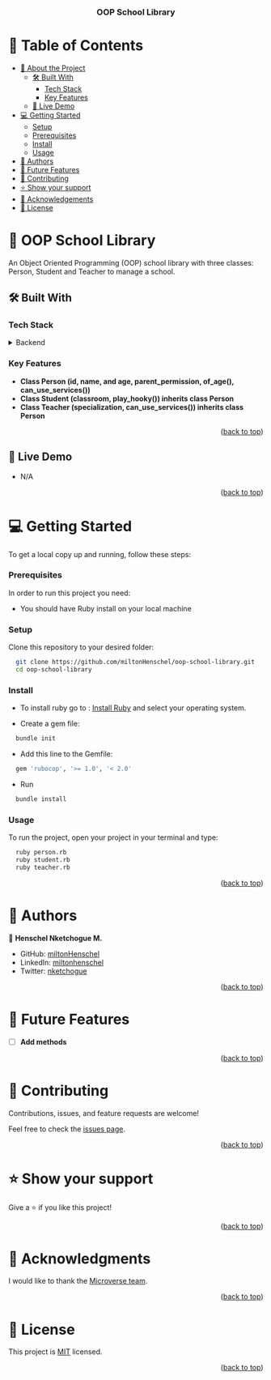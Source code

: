 <a name="readme-top"></a>

<div align="center">

<!--  
<img src="./assets/images/my-logo.png" alt="logo" width="140"  height="auto" />
  <br/>
-->

  <h3><b>OOP School Library</b></h3>

</div>

<!-- TABLE OF CONTENTS -->
# 📗 Table of Contents

- [📖 About the Project](#about-project)
  - [🛠 Built With](#built-with)
    - [Tech Stack](#tech-stack)
    - [Key Features](#key-features)
  - [🚀 Live Demo](#live-demo)
- [💻 Getting Started](#getting-started)
  - [Setup](#setup)
  - [Prerequisites](#prerequisites)
  - [Install](#install)
  - [Usage](#usage)
- [👥 Authors](#authors)
- [🔭 Future Features](#future-features)
- [🤝 Contributing](#contributing)
- [⭐️ Show your support](#support)
- [🙏 Acknowledgements](#acknowledgements)
- [📝 License](#license)

<!-- PROJECT DESCRIPTION -->

# 📖 OOP School Library <a name="about-project"></a>

An Object Oriented Programming (OOP) school library with three classes: Person, Student and Teacher to manage a school.

## 🛠 Built With <a name="built-with"></a>

### Tech Stack <a name="tech-stack"></a>

<details>
  <summary>Backend</summary>
  <br />
  <img src="https://img.shields.io/badge/Ruby-CC342D.svg?style=for-the-badge&logo=Ruby&logoColor=white" alt="ruby" />
</details>

<!-- Features -->

### Key Features <a name="key-features"></a>

- **Class Person (id, name, and age, parent_permission, of_age(), can_use_services())**
- **Class Student (classroom, play_hooky()) inherits class Person**
- **Class Teacher (specialization, can_use_services()) inherits class Person**

<p align="right">(<a href="#readme-top">back to top</a>)</p>

## 🚀 Live Demo <a name="live-demo"></a>

- N/A

<p align="right">(<a href="#readme-top">back to top</a>)</p>

<!-- GETTING STARTED -->

# 💻 Getting Started <a name="getting-started"></a>

To get a local copy up and running, follow these steps:

### Prerequisites

In order to run this project you need:

- You should have Ruby install on your local machine

### Setup

Clone this repository to your desired folder:

```sh
  git clone https://github.com/miltonHenschel/oop-school-library.git
  cd oop-school-library
```

### Install

- To install ruby go to : [Install Ruby](https://rubyinstaller.org/) and select your operating system.

- Create a gem file:
```sh
  bundle init
```
- Add this line to the Gemfile:
```sh
  gem 'rubocop', '>= 1.0', '< 2.0'
```

- Run
```sh
  bundle install
```

### Usage

To run the project, open your project in your terminal and type:

```sh
  ruby person.rb
  ruby student.rb
  ruby teacher.rb
```

<p align="right">(<a href="#readme-top">back to top</a>)</p>

<!-- AUTHORS -->

# 👥 Authors <a name="authors"></a>

👤 **Henschel Nketchogue M.**

- GitHub: [miltonHenschel](https://github.com/miltonHenschel)
- LinkedIn: [miltonhenschel](https://www.linkedin.com/in/miltonhenschel/)
- Twitter: [nketchogue](https://twitter.com/nketchogue)

<p align="right">(<a href="#readme-top">back to top</a>)</p>

<!-- FUTURE FEATURES -->

# 🔭 Future Features <a name="future-features"></a>

<!-- > Describe 1 - 3 features you will add to the project. -->

- [ ] **Add methods**

<p align="right">(<a href="#readme-top">back to top</a>)</p>

<!-- CONTRIBUTING -->

# 🤝 Contributing <a name="contributing"></a>

Contributions, issues, and feature requests are welcome!

Feel free to check the [issues page](https://github.com/miltonhenschel/oop-school-library/issues).

<p align="right">(<a href="#readme-top">back to top</a>)</p>

<!-- SUPPORT -->

# ⭐️ Show your support <a name="support"></a>

Give a ⭐️ if you like this project!

<p align="right">(<a href="#readme-top">back to top</a>)</p>

<!-- ACKNOWLEDGEMENTS -->

# 🙏 Acknowledgments <a name="acknowledgements"></a>

I would like to thank the [Microverse team](https://www.microverse.org/).

<p align="right">(<a href="#readme-top">back to top</a>)</p>

<!-- LICENSE -->

# 📝 License <a name="license"></a>

This project is [MIT](./MIT.md) licensed.

<p align="right">(<a href="#readme-top">back to top</a>)</p>
